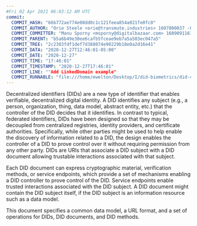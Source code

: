 ```yaml
---
#Fri 02 Apr 2021 06:03:12 AM UTC
commit:
  COMMIT_HASH: "66b772ae774e00dd0c1c121feea854a021fe0fc0"
  COMMIT_AUTHOR: "Orie Steele <orie@transmute.industries> 1607800037 -0600"
  COMMIT_COMMITTER: "Manu Sporny <msporny@digitalbazaar.com> 1609091161 -0500"
  COMMIT_PARENT: "b5a6b49e30ee6cafb5fceae9eb7a5a503ec047a5"
  COMMIT_TREE: "2c2383fdf1def7d388074e90229b18e0a2d16e41"
  COMMIT_DATA: "2020-12-27T12:46:01-05:00"
  COMMIT_DATE: "2020-12-27"
  COMMIT_TIME: "17:46:01"
  COMMIT_TIMESTAMP: "2020-12-27T17:46:01"
  COMMIT_LINE: ""Add LinkedDomain example"
  COMMIT_RUNNABLE: "file:///home/ewelton/Desktop/I/did-biometrics/did-core-dataset/analysis/gitinfo/66b772ae774e00dd0c1c121feea854a021fe0fc0/snapshot/index.html"
---
```


<section id="abstract">
<p>
<a>Decentralized identifiers</a> (DIDs) are a new type of identifier that
enables verifiable, decentralized digital identity. A <a>DID</a> identifies any
subject (e.g., a person, organization, thing, data model, abstract entity, etc.)
that the controller of the <a>DID</a> decides that it identifies. In contrast to
typical, federated identifiers, DIDs have been designed so that they may be
decoupled from centralized registries, identity providers, and certificate
authorities. Specifically, while other parties might be used to help enable the
discovery of information related to a <a>DID</a>, the design enables the
controller of a <a>DID</a> to prove control over it without requiring permission
from any other party. <a>DID</a>s are URIs that associate a <a>DID subject</a>
with a <a>DID document</a> allowing trustable interactions associated with that
subject.
    </p>
<p>
Each <a>DID document</a> can express cryptographic material, verification
methods, or <a>service endpoints</a>, which provide a set of mechanisms enabling
a <a>DID controller</a> to prove control of the <a>DID</a>. <a>Service
endpoints</a> enable trusted interactions associated with the <a>DID
subject</a>. A <a>DID document</a> might contain the <a>DID subject</a> itself,
if the <a>DID subject</a> is an information resource such as a data model.
    </p>
<p>
This document specifies a common data model, a URL format, and a set of
operations for <a>DIDs</a>, <a>DID documents</a>, and <a>DID methods</a>.
    </p>
</section>
